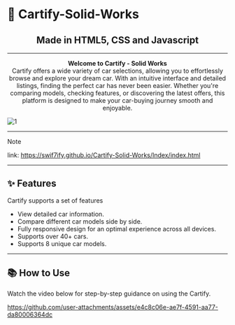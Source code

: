 # 👑 Cartify-Solid-Works
<h2 align="center">Made in HTML5, CSS and Javascript</h2>

---

<div align="center">
  <strong>Welcome to Cartify - Solid Works</strong><br>
  Cartify offers a wide variety of car selections, allowing you to effortlessly browse and explore your dream car. With an intuitive interface and detailed listings, finding the perfect car has never been easier. Whether you're comparing models, checking features, or discovering the latest offers, this platform is designed to make your car-buying journey smooth and enjoyable.</div>

![1](https://github.com/user-attachments/assets/77cd68fc-e0ae-46e1-b84d-fd7d5371636d)
<br>

---

>[!NOTE]
>link: https://swif7ify.github.io/Cartify-Solid-Works/Index/index.html

---

## ✨ Features
Cartify supports a set of features

- View detailed car information.
- Compare different car models side by side.
- Fully responsive design for an optimal experience across all devices.
- Supports over 40+ cars.
- Supports 8 unique car models.

---

## 📚 How to Use
Watch the video below for step-by-step guidance on using the Cartify.


https://github.com/user-attachments/assets/e4c8c06e-ae7f-4591-aa77-da80006364dc

